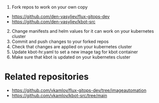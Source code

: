 1. Fork repos to work on your own copy
 - https://github.com/den-vasyliev/flux-gitops-dev
 - https://github.com/den-vasyliev/kbot-src
2. Change manifests and helm values for it can work on your kubernetes cluster
3. Commit and push changes to your forked repos
4. Check that changes are applied on your kubernetes cluster
5. Update kbot-hr.yaml to set a new image tag for kbot container
6. Make sure that kbot is updated on your kubernetes cluster

# Related repositories
- https://github.com/vkamlov/flux-gitops-dev/tree/imageautomation
- https://github.com/vkamlov/kbot-src/tree/main

